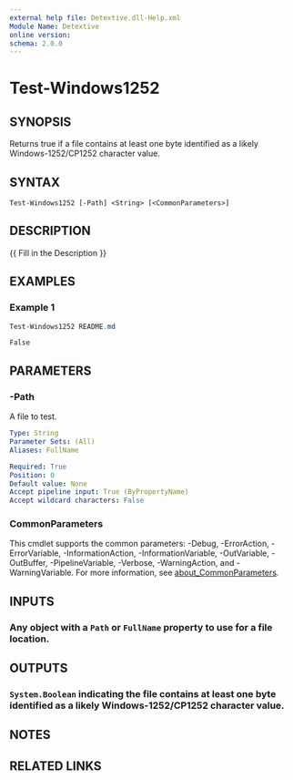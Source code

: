 ```yaml
---
external help file: Detextive.dll-Help.xml
Module Name: Detextive
online version:
schema: 2.0.0
---
```


# Test-Windows1252

## SYNOPSIS
Returns true if a file contains at least one byte identified as a likely Windows-1252/CP1252 character value.

## SYNTAX

```
Test-Windows1252 [-Path] <String> [<CommonParameters>]
```

## DESCRIPTION
{{ Fill in the Description }}

## EXAMPLES

### Example 1
```ps1
Test-Windows1252 README.md
```

```
False
```

## PARAMETERS

### -Path
A file to test.

```yaml
Type: String
Parameter Sets: (All)
Aliases: FullName

Required: True
Position: 0
Default value: None
Accept pipeline input: True (ByPropertyName)
Accept wildcard characters: False
```

### CommonParameters
This cmdlet supports the common parameters: -Debug, -ErrorAction, -ErrorVariable, -InformationAction, -InformationVariable, -OutVariable, -OutBuffer, -PipelineVariable, -Verbose, -WarningAction, and -WarningVariable. For more information, see [about_CommonParameters](http://go.microsoft.com/fwlink/?LinkID=113216).

## INPUTS

### Any object with a `Path` or `FullName` property to use for a file location.

## OUTPUTS

### `System.Boolean` indicating the file contains at least one byte identified as a likely Windows-1252/CP1252 character value.

## NOTES

## RELATED LINKS
